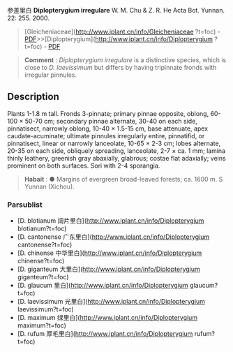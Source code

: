 参差里白 **Diplopterygium irregulare** W. M. Chu & Z. R. He Acta Bot. Yunnan. 22: 255. 2000.

> [Gleicheniaceae](http://www.iplant.cn/info/Gleicheniaceae ?t=foc) - [PDF](http://iplant.cn/foc/pdf/Gleicheniaceae.pdf)>>[Diplopterygium](http://www.iplant.cn/info/Diplopterygium ?t=foc) - [PDF](http://www.iplant.cn/foc/pdf/Diplopterygium.pdf)

> **Comment** : 
> *Diplopterygium irregulare* is a distinctive species, which is close to *D. laevissimum* but differs by having tripinnate fronds with irregular pinnules.

## Description

Plants 1-1.8 m tall. Fronds 3-pinnate; primary pinnae opposite, oblong, 60-100 × 50-70 cm; secondary pinnae alternate, 30-40 on each side, pinnatisect, narrowly oblong, 10-40 × 1.5-15 cm, base attenuate, apex caudate-acuminate; ultimate pinnules irregularly entire, pinnatifid, or pinnatisect, linear or narrowly lanceolate, 10-65 × 2-3 cm; lobes alternate, 20-35 on each side, obliquely spreading, lanceolate, 2-7 × ca. 1 mm; lamina thinly leathery, greenish gray abaxially, glabrous; costae flat adaxially; veins prominent on both surfaces. Sori with 2-4 sporangia.

> **Habait** : 
>● Margins of evergreen broad-leaved forests; ca. 1600 m. S Yunnan (Xichou).

### Parsublist

* [D.  blotianum  阔片里白](http://www.iplant.cn/info/Diplopterygium blotianum?t=foc)
* [D.  cantonense  广东里白](http://www.iplant.cn/info/Diplopterygium cantonense?t=foc)
* [D.  chinense  中华里白](http://www.iplant.cn/info/Diplopterygium chinense?t=foc)
* [D.  giganteum  大里白](http://www.iplant.cn/info/Diplopterygium giganteum?t=foc)
* [D.  glaucum  里白](http://www.iplant.cn/info/Diplopterygium glaucum?t=foc)
* [D.  laevissimum  光里白](http://www.iplant.cn/info/Diplopterygium laevissimum?t=foc)
* [D.  maximum  绿里白](http://www.iplant.cn/info/Diplopterygium maximum?t=foc)
* [D.  rufum  厚毛里白](http://www.iplant.cn/info/Diplopterygium rufum?t=foc)
